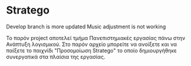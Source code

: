 # Stratego
Develop branch is more updated
Music adjustment is not working

Το παρόν project αποτελεί τμήμα Πανεπιστημιακές εργασίας πάνω στην Ανάπτυξη λογισμικού. Στο παρόν αρχείο μπορείτε να ανοίξετε και να παίξετε το παιχνίδι "Προσομοίωση Stratego" το οποίο δημιουργήθηκε συνεργατικά στα πλαίσια της εργασίας. 
